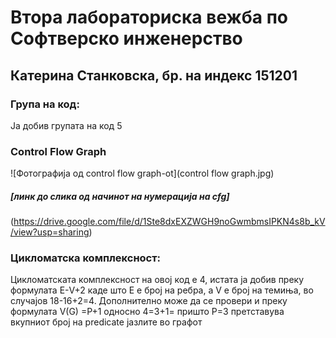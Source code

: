 # Втора лабораториска вежба по Софтверско инженерство
## Катерина Станковска, бр. на индекс 151201
### Група на код:
Ја добив групата на код 5
### Control Flow Graph
![Фотографија од control flow graph-ot](control flow graph.jpg)
##### [линк до слика од начинот на нумерација на cfg]

(https://drive.google.com/file/d/1Ste8dxEXZWGH9noGwmbmsIPKN4s8b_kV/view?usp=sharing)

### Цикломатска комплексност:
Цикломатската комплексност на овој код е 4,
истата ја добив преку формулата Е-V+2  каде што Е е број на ребра, а V е  број на темиња, во случајов 18-16+2=4.
Дополнително може да се провери и преку формулата V(G) =P+1 односно 4=3+1= пришто P=3 претставува вкупниот број на predicate јазлите во графот
